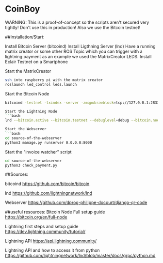 # CoinBoy

WARNING: This is a proof-of-concept so the scripts aren't secured very tightly! Don't use this in production! Also we use the Bitcoin testnet!

##Installation/Start:

Install Bitcoin Server (bitcoind)
Install Ligthning Server (lnd)
Have a running matrix creator or some other ROS Topic which you can trigger with a lightning payment as an example we used the MatrixCreator LEDS.
Install Eclair Testnet on a Smartphone

Start the MatrixCreator
```bash
ssh into raspberry pi with the matrix creator
roslaunch led_control leds.launch
```
Start the Bitcoin Node
```bash
bitcoind -testnet -txindex -server -zmqpubrawblock=tcp://127.0.0.1:28332 -zmqpubrawtx=tcp://127.0.0.1:28333 -rpcuser=roboy -rpcpassword=roboynorth```

Start the Lightning Node
```bash
lnd --bitcoin.active --bitcoin.testnet --debuglevel=debug --bitcoin.node=bitcoind --bitcoind.rpcuser=roboy --bitcoind.rpcpass=roboynorth --bitcoind.zmqpubrawblock=tcp://127.0.0.1:28332 --bitcoind.zmqpubrawtx=tcp://127.0.0.1:28333 --nat --rpclisten=localhost:10009 --no-macaroons```

Start the Webserver
```bash
cd source-of-the-webserver
python3 manage.py runserver 0.0.0.0:8000
```

Start the "invoice watcher" script
```bash
cd source-of-the-webserver
python3 check_payment.py
```

##Sources:

bitcoind
https://github.com/bitcoin/bitcoin

lnd
https://github.com/lightningnetwork/lnd

Webserver
https://github.com/dprog-philippe-docourt/django-qr-code

##useful resources:
Bitcoin Node Full setup guide
https://bitcoin.org/en/full-node

Lightning first steps and setup guide
https://dev.lightning.community/tutorial/

Lightning API
https://api.lightning.community/

Lightning API and how to access it from python
https://github.com/lightningnetwork/lnd/blob/master/docs/grpc/python.md

